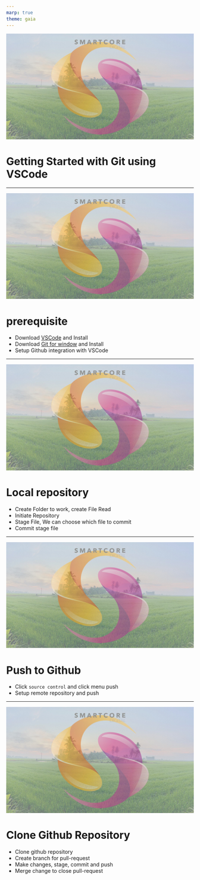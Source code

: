 ```yaml
---
marp: true
theme: gaia
---
```

![bg cover](img/background.jpg)
# Getting Started with Git using VSCode

---
![bg cover](img/background.jpg)
# prerequisite 
* Download [VSCode](https://code.visualstudio.com) and Install
* Download [Git for window](https://gitforwindows.org/) and Install
* Setup Github integration with VSCode

---
![bg cover](img/background.jpg)
# Local repository
* Create Folder to work, create File Read
* Initiate Repository
* Stage File, We can choose which file to commit
* Commit stage file

---
![bg cover](img/background.jpg)
# Push to Github
* Click `source control` and click menu push
* Setup remote repository and push

--- 
![bg cover](img/background.jpg)
# Clone Github Repository 
* Clone github repository
* Create branch for pull-request
* Make changes, stage, commit and push
* Merge change to close pull-request
